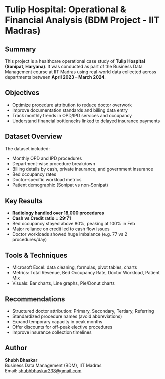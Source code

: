 # Tulip Hospital: Operational & Financial Analysis (BDM Project - IIT Madras)

##  Summary
This project is a healthcare operational case study of **Tulip Hospital (Sonipat, Haryana)**. It was conducted as part of the Business Data Management course at IIT Madras using real-world data collected across departments between **April 2023 – March 2024**.

##  Objectives
- Optimize procedure attribution to reduce doctor overwork
- Improve documentation standards and billing data entry
- Track monthly trends in OPD/IPD services and occupancy
- Understand financial bottlenecks linked to delayed insurance payments

##  Dataset Overview
The dataset included:
- Monthly OPD and IPD procedures
- Department-wise procedure breakdown
- Billing details by cash, private insurance, and government insurance
- Bed occupancy rates
- Doctor-specific workload metrics
- Patient demographic (Sonipat vs non-Sonipat)

##  Key Results
- **Radiology handled over 18,000 procedures**
- **Cash vs Credit ratio = 29:71**
- Bed occupancy stayed above 80%, peaking at 100% in Feb
- Major reliance on credit led to cash flow issues
- Doctor workloads showed huge imbalance (e.g. 77 vs 2 procedures/day)

##  Tools & Techniques
- Microsoft Excel: data cleaning, formulas, pivot tables, charts
- Metrics: Total Revenue, Bed Occupancy Rate, Doctor Workload, Patient Mix
- Visuals: Bar charts, Line graphs, Pie/Donut charts

##  Recommendations
- Structured doctor attribution: Primary, Secondary, Tertiary, Referring
- Standardized procedure names (avoid abbreviations)
- Expand temporary capacity in peak months
- Offer discounts for off-peak elective procedures
- Improve insurance collection timelines

##  Author
**Shubh Bhaskar**  
Business Data Management (BDM), IIT Madras  
Email: shubhbhaskar238@gmail.com

